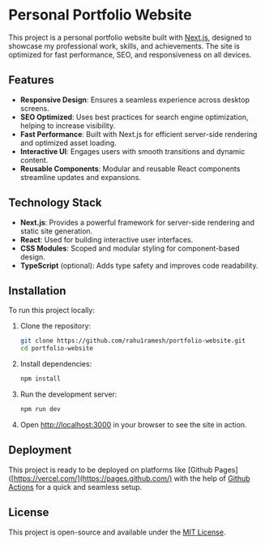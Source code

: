 # Personal Portfolio Website

This project is a personal portfolio website built with [Next.js](https://nextjs.org/), designed to showcase my professional work, skills, and achievements. The site is optimized for fast performance, SEO, and responsiveness on all devices.

## Features

- **Responsive Design**: Ensures a seamless experience across desktop screens.
- **SEO Optimized**: Uses best practices for search engine optimization, helping to increase visibility.
- **Fast Performance**: Built with Next.js for efficient server-side rendering and optimized asset loading.
- **Interactive UI**: Engages users with smooth transitions and dynamic content.
- **Reusable Components**: Modular and reusable React components streamline updates and expansions.

## Technology Stack

- **Next.js**: Provides a powerful framework for server-side rendering and static site generation.
- **React**: Used for building interactive user interfaces.
- **CSS Modules**: Scoped and modular styling for component-based design.
- **TypeScript** (optional): Adds type safety and improves code readability.

## Installation

To run this project locally:

1. Clone the repository:
    ```bash
    git clone https://github.com/rahu1ramesh/portfolio-website.git
    cd portfolio-website
    ```

2. Install dependencies:
    ```bash
    npm install
    ```

3. Run the development server:
    ```bash
    npm run dev
    ```

4. Open [http://localhost:3000](http://localhost:3000) in your browser to see the site in action.

## Deployment

This project is ready to be deployed on platforms like [Github Pages]([https://vercel.com/](https://pages.github.com/) with the help of [Github Actions](./.github/workflows/publish.yml) for a quick and seamless setup.

## License

This project is open-source and available under the [MIT License](LICENSE).
